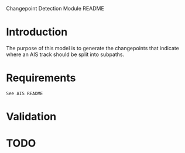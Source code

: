 Changepoint Detection Module README

# Introduction

The purpose of this model is to generate the changepoints that indicate where an AIS track should
be split into subpaths.

# Requirements

    See AIS README

# Validation

# TODO
